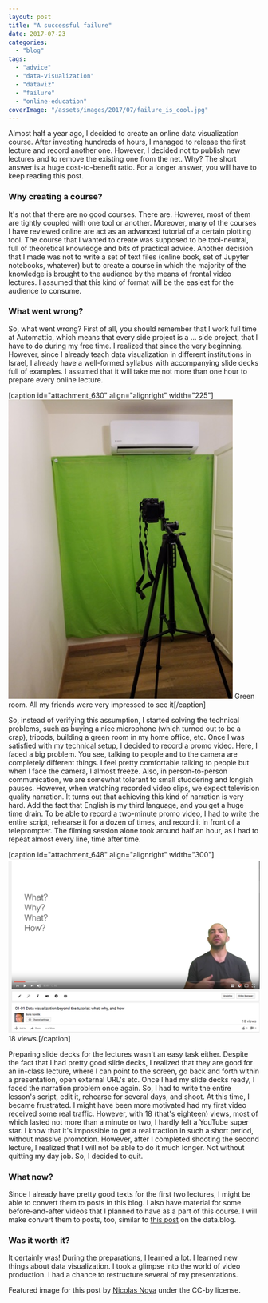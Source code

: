 ```yaml
---
layout: post
title: "A successful failure"
date: 2017-07-23
categories: 
  - "blog"
tags: 
  - "advice"
  - "data-visualization"
  - "dataviz"
  - "failure"
  - "online-education"
coverImage: "/assets/images/2017/07/failure_is_cool.jpg"
---
```


Almost half a year ago, I decided to create an online data visualization course. After investing hundreds of hours, I managed to release the first lecture and record another one. However, I decided not to publish new lectures and to remove the existing one from the net. Why? The short answer is a huge cost-to-benefit ratio. For a longer answer, you will have to keep reading this post.

### Why creating a course?

It's not that there are no good courses. There are. However, most of them are tightly coupled with one tool or another. Moreover, many of the courses I have reviewed online are act as an advanced tutorial of a certain plotting tool. The course that I wanted to create was supposed to be tool-neutral, full of theoretical knowledge and bits of practical advice. Another decision that I made was not to write a set of text files (online book, set of Jupyter notebooks, whatever) but to create a course in which the majority of the knowledge is brought to the audience by the means of frontal video lectures. I assumed that this kind of format will be the easiest for the audience to consume.

### What went wrong?

So, what went wrong? First of all, you should remember that I work full time at Automattic, which means that every side project is a ... side project, that I have to do during my free time. I realized that since the very beginning. However, since I already teach data visualization in different institutions in Israel, I already have a well-formed syllabus with accompanying slide decks full of examples. I assumed that it will take me not more than one hour to prepare every online lecture.

\[caption id="attachment\_630" align="alignright" width="225"\]![Green screen and a camera in a typical green room setup](/assets/images/2017/07/green_room_in_my_home_office.jpg?w=450) Green room. All my friends were very impressed to see it\[/caption\]

So, instead of verifying this assumption, I started solving the technical problems, such as buying a nice microphone (which turned out to be a crap), tripods, building a green room in my home office, etc. Once I was satisfied with my technical setup, I decided to record a promo video. Here, I faced a big problem. You see, talking to people and to the camera are completely different things. I feel pretty comfortable talking to people but when I face the camera, I almost freeze. Also, in person-to-person communication, we are somewhat tolerant to small studdering and longish pauses. However, when watching recorded video clips, we expect television quality narration. It turns out that achieving this kind of narration is very hard. Add the fact that English is my third language, and you get a huge time drain. To be able to record a two-minute promo video, I had to write the entire script, rehearse it for a dozen of times, and record it in front of a teleprompter. The filming session alone took around half an hour, as I had to repeat almost every line, time after time.

\[caption id="attachment\_648" align="alignright" width="300"\]![Screenshot of my YouTube video with 18 views](/assets/images/2017/07/screen-shot-2017-07-23-at-22-37-28.png?w=600) 18 views.\[/caption\]

Preparing slide decks for the lectures wasn't an easy task either. Despite the fact that I had pretty good slide decks, I realized that they are good for an in-class lecture, where I can point to the screen, go back and forth within a presentation, open external URL's etc. Once I had my slide decks ready, I faced the narration problem once again. So, I had to write the entire lesson's script, edit it, rehearse for several days, and shoot. At this time, I became frustrated. I might have been more motivated had my first video received some real traffic. However, with 18 (that's eighteen) views, most of which lasted not more than a minute or two, I hardly felt a YouTube super star. I know that it's impossible to get a real traction in such a short period, without massive promotion. However, after I completed shooting the second lecture, I realized that I will not be able to do it much longer. Not without quitting my day job. So, I decided to quit.

### What now?

Since I already have pretty good texts for the first two lectures, I might be able to convert them to posts in this blog. I also have material for some before-and-after videos that I planned to have as a part of this course. I will make convert them to posts, too, similar to [this post](https://data.blog/2016/10/25/evolution-of-a-plot-better-data-visualization-one-step-at-a-time/) on the data.blog.

### Was it worth it?

It certainly was! During the preparations, I learned a lot. I learned new things about data visualization. I took a glimpse into the world of video production. I had a chance to restructure several of my presentations.

Featured image for this post by [Nicolas Nova](https://www.flickr.com/photos/nnova/) under the CC-by license.
